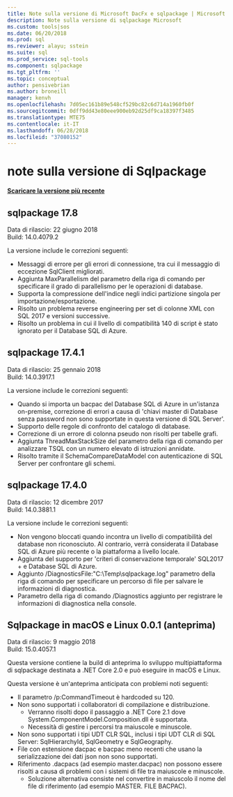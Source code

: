 ```yaml
---
title: Note sulla versione di Microsoft DacFx e sqlpackage | Microsoft Docs
description: Note sulla versione di sqlpackage Microsoft
ms.custom: tools|sos
ms.date: 06/20/2018
ms.prod: sql
ms.reviewer: alayu; sstein
ms.suite: sql
ms.prod_service: sql-tools
ms.component: sqlpackage
ms.tgt_pltfrm: ''
ms.topic: conceptual
author: pensivebrian
ms.author: broneill
manager: kenvh
ms.openlocfilehash: 7d05ec161b89e548cf529bc82c6d714a1960fb0f
ms.sourcegitcommit: 0dff9dd43e80eee900eb92d25df9ca18397f3485
ms.translationtype: MTE75
ms.contentlocale: it-IT
ms.lasthandoff: 06/28/2018
ms.locfileid: "37080152"
---
```

# <a name="sqlpackage-release-notes"></a>note sulla versione di Sqlpackage

**[Scaricare la versione più recente](sqlpackage-download.md)**

## <a name="sqlpackage-178"></a>sqlpackage 17.8

Data di rilascio: 22 giugno 2018  
Build: 14.0.4079.2  

La versione include le correzioni seguenti:

- Messaggi di errore per gli errori di connessione, tra cui il messaggio di eccezione SqlClient migliorati.
- Aggiunta MaxParallelism del parametro della riga di comando per specificare il grado di parallelismo per le operazioni di database.
- Supporta la compressione dell'indice negli indici partizione singola per importazione/esportazione.
- Risolto un problema reverse engineering per set di colonne XML con SQL 2017 e versioni successive.
- Risolto un problema in cui il livello di compatibilità 140 di script è stato ignorato per il Database SQL di Azure.

## <a name="sqlpackage-1741"></a>sqlpackage 17.4.1

Data di rilascio: 25 gennaio 2018  
Build: 14.0.3917.1

La versione include le correzioni seguenti:

- Quando si importa un bacpac del Database SQL di Azure in un'istanza on-premise, correzione di errori a causa di 'chiavi master di Database senza password non sono supportate in questa versione di SQL Server'.
- Supporto delle regole di confronto del catalogo di database.
- Correzione di un errore di colonna pseudo non risolti per tabelle grafi.
- Aggiunta ThreadMaxStackSize del parametro della riga di comando per analizzare TSQL con un numero elevato di istruzioni annidate.
- Risolto tramite il SchemaCompareDataModel con autenticazione di SQL Server per confrontare gli schemi.

## <a name="sqlpackage-1740"></a>sqlpackage 17.4.0

Data di rilascio: 12 dicembre 2017  
Build: 14.0.3881.1

La versione include le correzioni seguenti:

- Non vengono bloccati quando incontra un livello di compatibilità del database non riconosciuto. Al contrario, verrà considerata il Database SQL di Azure più recente o la piattaforma a livello locale.
- Aggiunta del supporto per 'criteri di conservazione temporale' SQL2017 + e Database SQL di Azure.
- Aggiunto /DiagnosticsFile:"C:\Temp\sqlpackage.log" parametro della riga di comando per specificare un percorso di file per salvare le informazioni di diagnostica.
- Parametro della riga di comando /Diagnostics aggiunto per registrare le informazioni di diagnostica nella console.

## <a name="sqlpackage-on-macos-and-linux-001-preview"></a>Sqlpackage in macOS e Linux 0.0.1 (anteprima)

Data di rilascio: 9 maggio 2018  
Build: 15.0.4057.1

Questa versione contiene la build di anteprima lo sviluppo multipiattaforma di sqlpackage destinata a .NET Core 2.0 e può eseguire in macOS e Linux. 

Questa versione è un'anteprima anticipata con problemi noti seguenti:

- Il parametro /p:CommandTimeout è hardcoded su 120.
- Non sono supportati i collaboratori di compilazione e distribuzione.
  - Verranno risolti dopo il passaggio a .NET Core 2.1 dove System.ComponentModel.Composition.dll è supportata.
  - Necessità di gestire i percorsi tra maiuscole e minuscole.
- Non sono supportati i tipi UDT CLR SQL, inclusi i tipi UDT CLR di SQL Server: SqlHierarchyId, SqlGeometry e SqlGeography.
- File con estensione dacpac e bacpac meno recenti che usano la serializzazione dei dati json non sono supportati.
- Riferimento .dacpacs (ad esempio master.dacpac) non possono essere risolti a causa di problemi con i sistemi di file tra maiuscole e minuscole.
  - Soluzione alternativa consiste nel convertire in maiuscolo il nome del file di riferimento (ad esempio MASTER. FILE BACPAC).